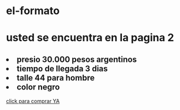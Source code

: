 # el-formato

<!DOCTYPE html>
<html>
<head>
</head>
<body>
<link rel="stylesheet" type="text/css" href="estilo.css">
 <h1>usted se encuentra en la pagina 2</h1>
 <h2>
 	<li>presio 30.000 pesos argentinos</li>
 	<li>tiempo de llegada 3 dias</li>
 	<li>talle 44 para hombre</li>
 	<li>color negro</li>
 </h2>
 <a href="https://www.youtube.com/watch?v=33j6JmCf7Wo&pp=ygUOYmFpbGUgZGVsIHRyb2w%3D">click para comprar YA</a>
</body>
</html>
